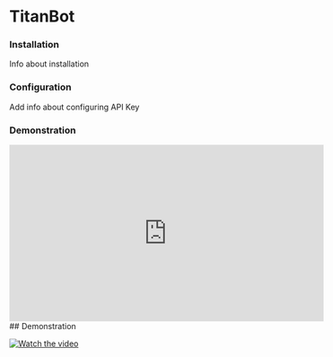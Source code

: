 # TitanBot


### Installation
Info about installation


### Configuration
Add info about configuring API Key 


### Demonstration


<iframe width="560" height="315" src="https://www.youtube.com/embed/Fg-2ccIZbTQ" frameborder="0" allow="accelerometer; autoplay; encrypted-media; gyroscope; picture-in-picture" allowfullscreen></iframe>
## Demonstration

[![Watch the video](https://img.youtube.com/vi/Fg-2ccIZbTQ/0.jpg)](https://www.youtube.com/watch?v=Fg-2ccIZbTQ)


